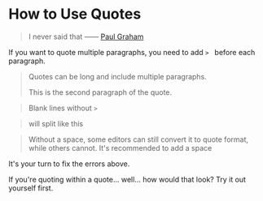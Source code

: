 # How to Use Quotes

> I never said that —— [Paul Graham](https://paulgraham.com/wids.html)

If you want to quote multiple paragraphs, you need to add `> ` before each paragraph.

> Quotes can be long and include multiple paragraphs.
>
> This is the second paragraph of the quote.

> Blank lines without `> `

> will split like this

>Without a space, some editors can still convert it to quote format, while others cannot. It's recommended to add a space

It's your turn to fix the errors above.

If you're quoting within a quote... well... how would that look? Try it out yourself first.
